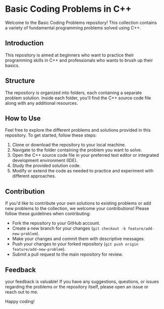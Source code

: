 # Basic Coding Problems in C++

Welcome to the Basic Coding Problems repository! This collection contains a variety of fundamental programming problems solved using C++.

## Introduction

This repository is aimed at beginners who want to practice their programming skills in C++ and professionals who wants to brush up their basics.

## Structure

The repository is organized into folders, each containing a separate problem solution. Inside each folder, you'll find the C++ source code file along with any additional resources.

## How to Use

Feel free to explore the different problems and solutions provided in this repository. To get started, follow these steps:

1. Clone or download the repository to your local machine.
2. Navigate to the folder containing the problem you want to solve.
3. Open the C++ source code file in your preferred text editor or integrated development environment (IDE).
4. Study the provided solution code.
5. Modify or extend the code as needed to practice and experiment with different approaches.

## Contribution

If you'd like to contribute your own solutions to existing problems or add new problems to the collection, we welcome your contributions! Please follow these guidelines when contributing:

- Fork the repository to your GitHub account.
- Create a new branch for your changes (`git checkout -b feature/add-new-problem`).
- Make your changes and commit them with descriptive messages.
- Push your changes to your forked repository (`git push origin feature/add-new-problem`).
- Submit a pull request to the main repository for review.

## Feedback

your feedback is valuable! If you have any suggestions, questions, or issues regarding the problems or the repository itself, please open an issue or reach out to me.

Happy coding!
